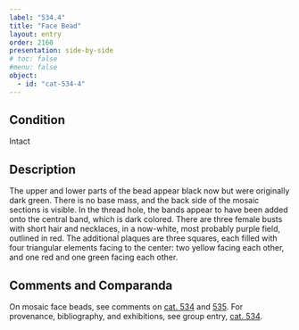 ```yaml
---
label: "534.4"
title: "Face Bead"
layout: entry
order: 2160
presentation: side-by-side
# toc: false
#menu: false 
object:
  - id: "cat-534-4"
---
```


## Condition

Intact

## Description

The upper and lower parts of the bead appear black now but were originally dark green. There is no base mass, and the back side of the mosaic sections is visible. In the thread hole, the bands appear to have been added onto the central band, which is dark colored. There are three female busts with short hair and necklaces, in a now-white, most probably purple field, outlined in red. The additional plaques are three squares, each filled with four triangular elements facing to the center: two yellow facing each other, and one red and one green facing each other.

## Comments and Comparanda

On mosaic face beads, see comments on [cat. 534](/catalogue/cat-534) and [535](/catalogue/cat-535). For provenance, bibliography, and exhibitions, see group entry, [cat. 534](/catalogue/cat-534).
